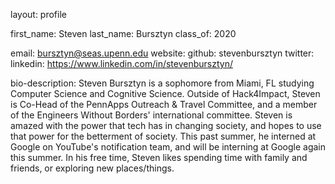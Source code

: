 layout: profile

first_name: Steven
last_name: Bursztyn
class_of: 2020

email: bursztyn@seas.upenn.edu
website:
github: stevenbursztyn
twitter: 
linkedin: https://www.linkedin.com/in/stevenbursztyn/

bio-description: Steven Bursztyn is a sophomore from Miami, FL studying Computer Science and Cognitive Science. Outside of Hack4Impact, Steven is Co-Head of the PennApps Outreach & Travel Committee, and a member of the Engineers Without Borders' international committee. Steven is amazed with the power that tech has in changing society, and hopes to use that power for the betterment of society. This past summer, he interned at Google on YouTube's notification team, and will be interning at Google again this summer. In his free time, Steven likes spending time with family and friends, or exploring new places/things.